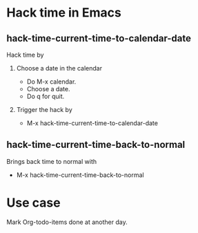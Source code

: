 

Hack time in Emacs
==================

## hack-time-current-time-to-calendar-date ##

Hack time by

1. Choose a date in the calendar
   - Do M-x calendar.
   - Choose a date.
   - Do q for quit.

2. Trigger the hack by
   - M-x hack-time-current-time-to-calendar-date

## hack-time-current-time-back-to-normal ##

Brings back time to normal with

   - M-x hack-time-current-time-back-to-normal

Use case
========

Mark Org-todo-items done at another day.
